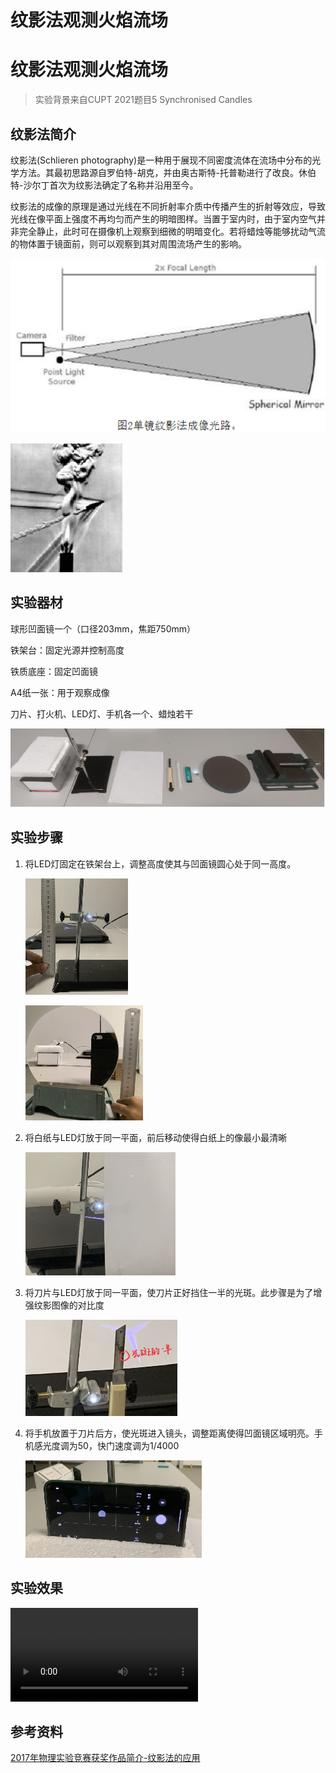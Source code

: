 # 纹影法观测火焰流场


# 纹影法观测火焰流场

> 实验背景来自CUPT 2021题目5 Synchronised Candles

## 纹影法简介

纹影法(Schlieren photography)是一种用于展现不同密度流体在流场中分布的光学方法。其最初思路源自罗伯特-胡克，并由奥古斯特-托普勒进行了改良。休伯特-沙尔丁首次为纹影法确定了名称并沿用至今。	

纹影法的成像的原理是通过光线在不同折射率介质中传播产生的折射等效应，导致光线在像平面上强度不再均匀而产生的明暗图样。当置于室内时，由于室内空气并非完全静止，此时可在摄像机上观察到细微的明暗变化。若将蜡烛等能够扰动气流的物体置于镜面前，则可以观察到其对周围流场产生的影响。

![image-20230215184055766](/image/sundry/image-20230215184055766.png)

![image-20230215184122460](/image/sundry/image-20230215184122460.png)

## 实验器材

球形凹面镜一个（口径203mm，焦距750mm）

铁架台：固定光源并控制高度	

铁质底座：固定凹面镜	

A4纸一张：用于观察成像	

刀片、打火机、LED灯、手机各一个、蜡烛若干

![image-20230215184210647](/image/sundry/image-20230215184210647.png)

## 实验步骤

1. 将LED灯固定在铁架台上，调整高度使其与凹面镜圆心处于同一高度。

   ![image-20230215184311480](/image/sundry/image-20230215184311480.png)

   ![image-20230215184320239](/image/sundry/image-20230215184320239.png)

2. 将白纸与LED灯放于同一平面，前后移动使得白纸上的像最小最清晰

   ![image-20230215184335747](/image/sundry/image-20230215184335747.png)

3. 将刀片与LED灯放于同一平面，使刀片正好挡住一半的光斑。此步骤是为了增强纹影图像的对比度

   ![image-20230215184346353](/image/sundry/image-20230215184346353.png)

4. 将手机放置于刀片后方，使光斑进入镜头，调整距离使得凹面镜区域明亮。手机感光度调为50，快门速度调为1/4000

   ![image-20230215184352920](/image/sundry/image-20230215184352920.png)

## 实验效果

<video controls="controls">
    <source src="/video/20230215_192705.mp4" type="video/mp4">
</video>

## 参考资料

[2017年物理实验竞赛获奖作品简介-纹影法的应用](https://physlab.bupt.edu.cn/info/1311/1869.htm)
